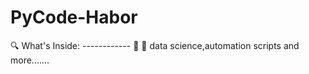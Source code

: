 # PyCode-Habor

🔍 What's Inside:
------------ 🚀
🚀 data science,automation scripts and more.......




